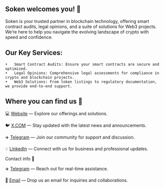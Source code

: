 ## Soken welcomes you! 💙

Soken is your trusted partner in blockchain technology, offering smart contract audits, legal opinions, and a suite of solutions for Web3 projects. We’re here to help you navigate the evolving landscape of crypto with speed and confidence.

## Our Key Services:

	•	Smart Contract Audits: Ensure your smart contracts are secure and optimized.
	•	Legal Opinions: Comprehensive legal assessments for compliance in crypto and blockchain projects.
	•	Web3 Solutions: From token listings to regulatory documentation, we provide end-to-end support.

## Where you can find us 🔗

💻 [Website](https://soken.io/) — Explore our offerings and solutions.

🐦 [X.COM](https://twitter.com/soken_team) — Stay updated with the latest news and announcements.

✈️ [Telegram](https://t.me/soken_support) — Join our community for support and discussion.

💡 [LinkedIn](https://www.linkedin.com/company/soken-llc/) — Connect with us for business and professional updates.

Contact info 👥

✈️ [Telegram](https://t.me/soken_support) — Reach out for real-time assistance.

📧 [Email](mailto:info@soken.io) — Drop us an email for inquiries and collaborations.
